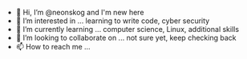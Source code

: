 - 👋 Hi, I’m @neonskog and I'm new here
- 👀 I’m interested in ... learning to write code, cyber security
- 🌱 I’m currently learning ... computer science, Linux, additional skills
- 💞️ I’m looking to collaborate on ... not sure yet, keep checking back
- 📫 How to reach me ...

<!---
neonskog/neonskog is a ✨ special ✨ repository because its `README.md` (this file) appears on your GitHub profile.
You can click the Preview link to take a look at your changes.
--->
